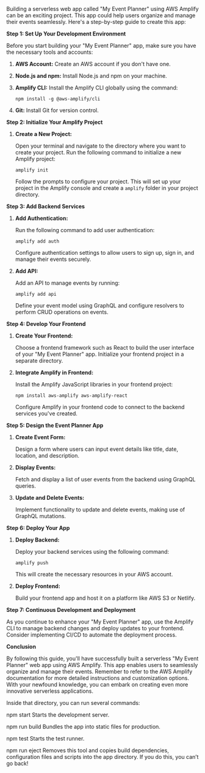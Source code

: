 Building a serverless web app called "My Event Planner" using AWS Amplify can be an exciting project. This app could help users organize and manage their events seamlessly. Here's a step-by-step guide to create this app:

**Step 1: Set Up Your Development Environment**

Before you start building your "My Event Planner" app, make sure you have the necessary tools and accounts:

1. **AWS Account:** Create an AWS account if you don't have one.

2. **Node.js and npm:** Install Node.js and npm on your machine.

3. **Amplify CLI:** Install the Amplify CLI globally using the command:
   
   ```
   npm install -g @aws-amplify/cli
   ```

4. **Git:** Install Git for version control.

**Step 2: Initialize Your Amplify Project**

1. **Create a New Project:**
   
   Open your terminal and navigate to the directory where you want to create your project. Run the following command to initialize a new Amplify project:

   ```
   amplify init
   ```

   Follow the prompts to configure your project. This will set up your project in the Amplify console and create a `amplify` folder in your project directory.

**Step 3: Add Backend Services**

1. **Add Authentication:**
   
   Run the following command to add user authentication:

   ```
   amplify add auth
   ```

   Configure authentication settings to allow users to sign up, sign in, and manage their events securely.

2. **Add API:**
   
   Add an API to manage events by running:

   ```
   amplify add api
   ```

   Define your event model using GraphQL and configure resolvers to perform CRUD operations on events.

**Step 4: Develop Your Frontend**

1. **Create Your Frontend:**
   
   Choose a frontend framework such as React to build the user interface of your "My Event Planner" app. Initialize your frontend project in a separate directory.

2. **Integrate Amplify in Frontend:**
   
   Install the Amplify JavaScript libraries in your frontend project:

   ```
   npm install aws-amplify aws-amplify-react
   ```

   Configure Amplify in your frontend code to connect to the backend services you've created.

**Step 5: Design the Event Planner App**

1. **Create Event Form:**
   
   Design a form where users can input event details like title, date, location, and description.

2. **Display Events:**
   
   Fetch and display a list of user events from the backend using GraphQL queries.

3. **Update and Delete Events:**
   
   Implement functionality to update and delete events, making use of GraphQL mutations.

**Step 6: Deploy Your App**

1. **Deploy Backend:**
   
   Deploy your backend services using the following command:

   ```
   amplify push
   ```

   This will create the necessary resources in your AWS account.

2. **Deploy Frontend:**
   
   Build your frontend app and host it on a platform like AWS S3 or Netlify.

**Step 7: Continuous Development and Deployment**

As you continue to enhance your "My Event Planner" app, use the Amplify CLI to manage backend changes and deploy updates to your frontend. Consider implementing CI/CD to automate the deployment process.

**Conclusion**

By following this guide, you'll have successfully built a serverless "My Event Planner" web app using AWS Amplify. This app enables users to seamlessly organize and manage their events. Remember to refer to the AWS Amplify documentation for more detailed instructions and customization options. With your newfound knowledge, you can embark on creating even more innovative serverless applications.


Inside that directory, you can run several commands:

  npm start
    Starts the development server.

  npm run build
    Bundles the app into static files for production.

  npm test
    Starts the test runner.

  npm run eject
    Removes this tool and copies build dependencies, configuration files
    and scripts into the app directory. If you do this, you can’t go back!